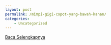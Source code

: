 ```yaml
---
layout: post
permalink: /mimpi-gigi-copot-yang-bawah-kanan/
categories:
    - Uncategorized
---
```


[Baca Selengkapnya](/03)